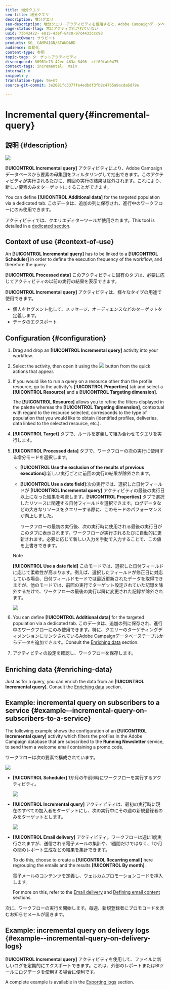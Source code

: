 ```yaml
---
title: 増分クエリ
seo-title: 増分クエリ
description: 増分クエリ
seo-description: 増分クエリーアクティビティを使用すると、Adobe Campaignデータベースから要素の母集団をフィルターおよび抽出できます。
page-status-flag: 常にアクティブ化されていない
uuid: 73b42422- e815-43ef-84c0-97c4433ccc98
contentOwner: サウビート
products: SG_ CAMPAIGN/STANDARD
audience: 自動化
content-type: 参照
topic-tags: ターゲットアクティビティ
discoiquuid: 80961e73-42ec-463a-8496- cff69fab0475
context-tags: incremental， main
internal: n
snippet: y
translation-type: tm+mt
source-git-commit: 3e2081fc3377fe4edbdf3fb8c4765a9acda6d79e

---
```



# Incremental query{#incremental-query}

## 説明 {#description}

![](assets/incremental.png)

**[!UICONTROL Incremental query]** アクティビティにより、Adobe Campaignデータベースから要素の母集団をフィルタリングして抽出できます。このアクティビティが実行されるたびに、前回の実行の結果は除外されます。これにより、新しい要素のみをターゲットにすることができます。

You can define **[!UICONTROL Additional data]** for the targeted population via a dedicated tab. このデータは、追加の列に保存され、進行中のワークフローにのみ使用できます。

アクティビティでは、クエリエディターツールが使用されます。This tool is detailed in a [dedicated section](../../automating/using/editing-queries.md#about-query-editor).

## Context of use {#context-of-use}

An **[!UICONTROL Incremental query]** has to be linked to a **[!UICONTROL Scheduler]** in order to define the execution frequency of the workflow, and therefore the query.

**[!UICONTROL Processed data]** このアクティビティに固有のタブは、必要に応じてアクティビティの以前の実行の結果を表示できます。

**[!UICONTROL Incremental query]** アクティビティは、様々なタイプの用途で使用できます。

* 個人をセグメント化して、メッセージ、オーディエンスなどのターゲットを定義します。
* データのエクスポート

## Configuration {#configuration}

1. Drag and drop an **[!UICONTROL Incremental query]** activity into your workflow.
1. Select the activity, then open it using the ![](assets/edit_darkgrey-24px.png) button from the quick actions that appear.
1. If you would like to run a query on a resource other than the profile resource, go to the activity's **[!UICONTROL Properties]** tab and select a **[!UICONTROL Resource]** and a **[!UICONTROL Targeting dimension]**.

   The **[!UICONTROL Resource]** allows you to refine the filters displayed in the palette whereas the **[!UICONTROL Targeting dimension]**, contextual with regard to the resource selected, corresponds to the type of population that you would like to obtain (identified profiles, deliveries, data linked to the selected resource, etc.).

1. **[!UICONTROL Target]** タブで、ルールを定義して組み合わせてクエリを実行します。
1. **[!UICONTROL Processed data]** タブで、ワークフローの次の実行に使用する増分モードを選択します。

   * **[!UICONTROL Use the exclusion of the results of previous executions]**:新しい実行ごとに前回の実行の結果が除外されます。
   * **[!UICONTROL Use a date field]**:次の実行では、選択した日付フィールドが **[!UICONTROL Incremental query]** アクティビティの最後の実行日以上になった結果を考慮します。**[!UICONTROL Properties]** タブで選択したリソースに関連する日付フィールドを選択できます。ログデータなどの大きなリソースをクエリーする際に、このモードのパフォーマンスが向上しました。

      ワークフローの最初の実行後、次の実行時に使用される最後の実行日がこのタブに表示されます。ワークフローが実行されるたびに自動的に更新されます。必要に応じて新しい入力を手動で入力することで、この値を上書きできます。
   >[!NOTE]
   >
   >**[!UICONTROL Use a date field]** このモードでは、選択した日付フィールドに応じて柔軟性が高まります。例えば、選択したフィールドが修正日に対応している場合、日付フィールドモードでは最近更新されたデータを取得できますが、他のモードでは、前回の実行でターゲット設定されていた記録を除外するだけで、ワークフローの最後の実行以降に変更された記録が除外されます。

   ![](assets/incremental_query_usedatefield.png)

1. You can define **[!UICONTROL Additional data]** for the targeted population via a dedicated tab. このデータは、追加の列に保存され、進行中のワークフローにのみ使用できます。特に、クエリーのターゲティングディメンションにリンクされているAdobe Campaignデータベーステーブルからデータを追加できます。Consult the [Enriching data](../../automating/using/query.md#enriching-data) section.
1. アクティビティの設定を確認し、ワークフローを保存します。

## Enriching data {#enriching-data}

Just as for a query, you can enrich the data from an **[!UICONTROL Incremental query]**. Consult the [Enriching data](../../automating/using/query.md#enriching-data) section.

## Example: incremental query on subscribers to a service {#example--incremental-query-on-subscribers-to-a-service}

The following example shows the configuration of an **[!UICONTROL Incremental query]** activity which filters the profiles in the Adobe Campaign database that are subscribed to the **Running Newsletter** service, to send them a welcome email containing a promo code.

ワークフローは次の要素で構成されています。

![](assets/incremental_query_example1.png)

* **[!UICONTROL Scheduler]** 1か月の午前6時にワークフローを実行するアクティビティ。

   ![](assets/incremental_query_example2.png)

* **[!UICONTROL Incremental query]** アクティビティは、最初の実行時に現在のすべての加入者をターゲットにし、次の実行中にその週の新規登録者のみをターゲットとします。

   ![](assets/incremental_query_example3.png)

* **[!UICONTROL Email delivery]** アクティビティ。ワークフローは週に1度実行されますが、送信される電子メールの集計や、1週間だけではなく、1か月の間のレポート生成などの結果を集計できます。

   To do this, choose to create a **[!UICONTROL Recurring email]** here regrouping the emails and the results **[!UICONTROL By month]**.

   電子メールのコンテンツを定義し、ウェルカムプロモーションコードを挿入します。

   For more on this, refer to the [Email delivery](../../automating/using/email-delivery.md) and [Defining email content](../../designing/using/about-personalization.md) sections.

次に、ワークフローの実行を開始します。毎週、新規登録者にプロモコードを含むお知らせメールが届きます。

## Example: incremental query on delivery logs {#example--incremental-query-on-delivery-logs}

**[!UICONTROL Incremental query]** アクティビティを使用して、ファイルに新しいログを定期的にエクスポートできます。これは、外部のレポートまたはBIツールにログデータを使用する場合に便利です。

A complete example is available in the [Exporting logs](../../automating/using/exporting-logs.md) section.
